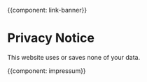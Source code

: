 {{component: link-banner}}
<div class="main_body">
    <!--Content-->
    <h1>Privacy Notice</h1>
    <p>
        This website uses or saves none of your data.
    </p>

{{component: impressum}}
</div>